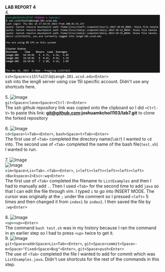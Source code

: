 **LAB REPORT 4**
<br>
4. ![Image](picture1.png)<br>
```ssh<Space>cs15lfa23lb@ieng6-201.ucsd.edu<Enter>```<br>
ssh into the ieng6 server using cse 15l specific account. Didn't use any shortcuts here.<br>
<br>
5. ![Image](picture2.png)<br>
```git<Space>clone<Space><Ctrl-V><Enter>```<br>
The ssh github repository link was copied onto the clipboard so I did ```<Ctrl-V>``` to paste this link: **git@github.com:joshuamkchoi1103/lab7.git** to clone the forked repository<br>
<br>
6. ![Image](picture3.png)<br>
```cd<Space>l<Tab><Enter>```, ```bash<Space>t<Tab><Enter>```<br>
The first use of ```<Tab>``` completed the directory name(```lab7```) I wanted to ```cd``` into. The second use of ```<Tab>``` completed the name of the bash file(```test.sh```) I wanted to run.<br>
<br>
7. ![Image](picture4.png)<br>
![Image](picture5.png)<br>
```vim<Space>Lis<Tab>.<Tab><Enter>```, ```i<left><left><left><left><left><Backspace>2<Esc>:wq<Enter>```<br>
The first use of ```<Tab>``` completed the filename to ```ListExamples``` and then I had to manually add ```.```. Then I used ```<Tab>``` for the second time to add ```java``` so that I can edit the file through vim. I typed ```i``` to go into INSERT MODE. The cursor was originally at the ```;``` under the comment so I pressed ```<left>``` 5 times and then changed it from ```index1``` to ```index2```. I then saved the file by ```:wq<Enter>```<br>
<br>
8. ![Image](picture6.png)<br>
```<up><up><Enter>```<br>
The command ```bash test.sh``` was in my history because I ran the command in an earlier step so I had to press ```<up>``` twice to get it.
<br>
9. ![Image](picture7.png)<br>
```git<Space>add<Space>Lis<Tab><Enter>```, ```git<Space>commit<Space>-m<Space>"Fixed<Space>Bug"<Enter>```, ```git<Space>push<Enter>```<br>
The use of ```<Tab>``` completed the file I wanted to add for commit which was ```ListExamples.java```. Didn't use shortcuts for the rest of the commands in this step.
